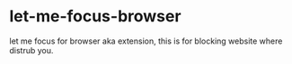 # let-me-focus-browser
let me focus for browser aka extension, this is for blocking website where distrub you.
